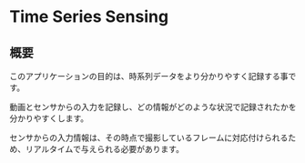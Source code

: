 # Time Series Sensing
## 概要
このアプリケーションの目的は、時系列データをより分かりやすく記録する事です。

動画とセンサからの入力を記録し、どの情報がどのような状況で記録されたかを分かりやすくします。

センサからの入力情報は、その時点で撮影しているフレームに対応付けられるため、リアルタイムで与えられる必要があります。